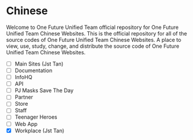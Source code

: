 # Chinese
Welcome to One Future Unified Team official repository for One Future Unified Team Chinese Websites. This is the official repository for all of the source codes of One Future Unified Team Chinese Websites. A place to view, use, study, change, and distribute the source code of One Future Unified Team Chinese Websites. 

- [ ] Main Sites (Jst Tan) 
- [ ] Documentation 
- [ ] InfoHQ
- [ ] API
- [ ] PJ Masks Save The Day
- [ ] Partner
- [ ] Store
- [ ] Staff
- [ ] Teenager Heroes 
- [ ] Web App
- [x] Workplace (Jst Tan)
